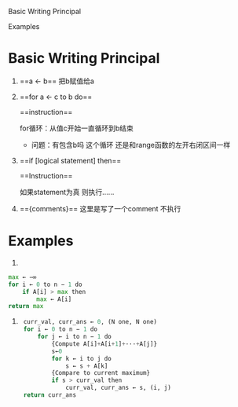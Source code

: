 Basic Writing Principal

Examples

# Basic Writing Principal

1. ==a ← b== 把b赋值给a
2. ==for a ← c to b do==
    
    ==instruction==
    
    for循环：从值c开始一直循环到b结束
    
    - 问题：有包含b吗 这个循环 还是和range函数的左开右闭区间一样
3. ==if [logical statement] then==
    
    ==Instruction==
    
    如果statement为真 则执行......
    
4. =={comments}== 这里是写了一个comment 不执行

# Examples

1.

```Python
max ← −∞
for i ← 0 to n − 1 do
	if A[i] > max then
		max ← A[i]
return max
```

1. ```Python
    curr_val, curr_ans ← 0, (N one, N one) 
    for i ← 0 to n − 1 do
    	for j ← i to n − 1 do
    		{Compute A[i]+A[i+1]+···+A[j]} 
    		s←0
    		for k ← i to j do
    			s ← s + A[k]
    		{Compare to current maximum} 
    		if s > curr_val then
    			curr_val, curr_ans ← s, (i, j) 
    return curr_ans
    ```